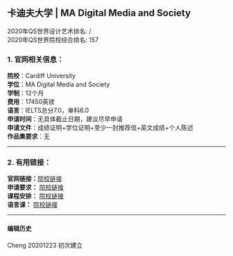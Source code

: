 ## 卡迪夫大学 | MA Digital Media and Society

2020年QS世界设计艺术排名: /         
2020年QS世界院校综合排名: 157

### 1. 官网相关信息：

**院校**：Cardiff University  
**学位**：MA Digital Media and Society  
**学制**：12个月  
**费用**：17450英镑  
**语言**：IELTS总分7.0，单科6.0  
**申请时间**：无具体截止日期，建议尽早申请  
**申请文件**：成绩证明+学位证明+至少一封推荐信+英文成绩+个人陈述  
**作品集要求**：无

---


### 2. 有用链接：

**官网链接：**[院校链接](https://www.cardiff.ac.uk/study/postgraduate/taught/courses/course/digital-media-and-society-ma)  
**申请要求：** [院校链接](https://www.cardiff.ac.uk/study/postgraduate/taught/courses/course/digital-media-and-society-ma)  
**课程安排：** [院校链接](https://www.cardiff.ac.uk/study/postgraduate/taught/courses/course/digital-media-and-society-ma)  
**语言课：** [院校链接](https://www.cardiff.ac.uk/study/international/english-language-programmes/pre-sessional-summer-courses)



---


#### 编辑历史

Cheng 20201223 初次建立  
